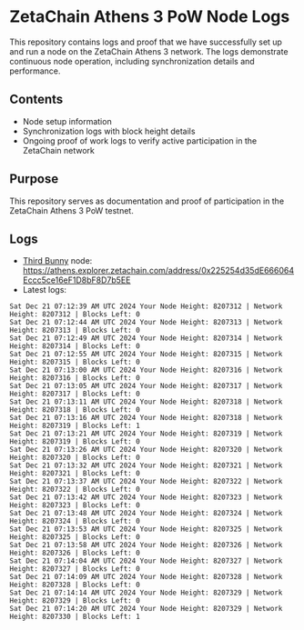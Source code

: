 # ZetaChain Athens 3 PoW Node Logs
This repository contains logs and proof that we have successfully set up and run a node on the ZetaChain Athens 3 network. The logs demonstrate continuous node operation, including synchronization details and performance.

## Contents
- Node setup information
- Synchronization logs with block height details
- Ongoing proof of work logs to verify active participation in the ZetaChain network

## Purpose
This repository serves as documentation and proof of participation in the ZetaChain Athens 3 PoW testnet.

## Logs

- [Third Bunny](https://thirdbunny.xyz/) node: https://athens.explorer.zetachain.com/address/0x225254d35dE666064Eccc5ce16eF1D8bF8D7b5EE
- Latest logs:
```
Sat Dec 21 07:12:39 AM UTC 2024 Your Node Height: 8207312 | Network Height: 8207312 | Blocks Left: 0
Sat Dec 21 07:12:44 AM UTC 2024 Your Node Height: 8207313 | Network Height: 8207313 | Blocks Left: 0
Sat Dec 21 07:12:49 AM UTC 2024 Your Node Height: 8207314 | Network Height: 8207314 | Blocks Left: 0
Sat Dec 21 07:12:55 AM UTC 2024 Your Node Height: 8207315 | Network Height: 8207315 | Blocks Left: 0
Sat Dec 21 07:13:00 AM UTC 2024 Your Node Height: 8207316 | Network Height: 8207316 | Blocks Left: 0
Sat Dec 21 07:13:05 AM UTC 2024 Your Node Height: 8207317 | Network Height: 8207317 | Blocks Left: 0
Sat Dec 21 07:13:11 AM UTC 2024 Your Node Height: 8207318 | Network Height: 8207318 | Blocks Left: 0
Sat Dec 21 07:13:16 AM UTC 2024 Your Node Height: 8207318 | Network Height: 8207319 | Blocks Left: 1
Sat Dec 21 07:13:21 AM UTC 2024 Your Node Height: 8207319 | Network Height: 8207319 | Blocks Left: 0
Sat Dec 21 07:13:26 AM UTC 2024 Your Node Height: 8207320 | Network Height: 8207320 | Blocks Left: 0
Sat Dec 21 07:13:32 AM UTC 2024 Your Node Height: 8207321 | Network Height: 8207321 | Blocks Left: 0
Sat Dec 21 07:13:37 AM UTC 2024 Your Node Height: 8207322 | Network Height: 8207322 | Blocks Left: 0
Sat Dec 21 07:13:42 AM UTC 2024 Your Node Height: 8207323 | Network Height: 8207323 | Blocks Left: 0
Sat Dec 21 07:13:48 AM UTC 2024 Your Node Height: 8207324 | Network Height: 8207324 | Blocks Left: 0
Sat Dec 21 07:13:53 AM UTC 2024 Your Node Height: 8207325 | Network Height: 8207325 | Blocks Left: 0
Sat Dec 21 07:13:58 AM UTC 2024 Your Node Height: 8207326 | Network Height: 8207326 | Blocks Left: 0
Sat Dec 21 07:14:04 AM UTC 2024 Your Node Height: 8207327 | Network Height: 8207327 | Blocks Left: 0
Sat Dec 21 07:14:09 AM UTC 2024 Your Node Height: 8207328 | Network Height: 8207328 | Blocks Left: 0
Sat Dec 21 07:14:14 AM UTC 2024 Your Node Height: 8207329 | Network Height: 8207329 | Blocks Left: 0
Sat Dec 21 07:14:20 AM UTC 2024 Your Node Height: 8207329 | Network Height: 8207330 | Blocks Left: 1
```
